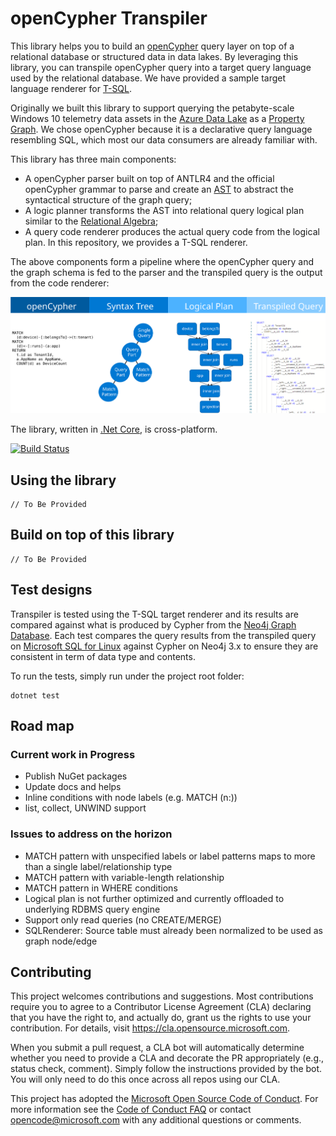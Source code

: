 # openCypher Transpiler


This library helps you to build an [openCypher](http://www.opencypher.org/) query layer on top of a relational database or structured data in data lakes. By leveraging this library, you can transpile openCypher query into a target query language used by the relational database. We have provided a sample target language renderer for [T-SQL](https://docs.microsoft.com/en-us/sql/t-sql/language-reference?view=sql-server-2017).

Originally we built this library to support querying the petabyte-scale Windows 10 telemetry data assets in the [Azure Data Lake](https://azure.microsoft.com/en-us/solutions/data-lake/) as a [Property Graph](https://neo4j.com/developer/graph-database/#property-graph). We chose openCypher because it is a declarative query language resembling SQL, which most our data consumers are already familiar with.

This library has three main components:

* A openCypher parser built on top of ANTLR4 and the official openCypher grammar to parse and create an [AST](https://en.wikipedia.org/wiki/Abstract_syntax_tree) to abstract the syntactical structure of the graph query;
* A logic planner transforms the AST into relational query logical plan similar to the [Relational Algebra](https://en.wikipedia.org/wiki/Relational_algebra);
* A query code renderer produces the actual query code from the logical plan. In this repository, we provides a T-SQL renderer.

The above components form a pipeline where the openCypher query and the graph schema is fed to the parser and the transpiled query is the output from the code renderer:

![openCypher Transpiler pipeline](docs/transpiler.svg)

The library, written in [.Net Core](https://dotnet.microsoft.com/download), is cross-platform.

[![Build Status](https://dev.azure.com/ms/openCypherTranspiler/_apis/build/status/microsoft.openCypherTranspiler?branchName=master)](https://dev.azure.com/ms/openCypherTranspiler/_build/latest?definitionId=191&branchName=master)

## Using the library

```CSharp
// To Be Provided
```


## Build on top of this library

```CSharp
// To Be Provided
```


## Test designs

Transpiler is tested using the T-SQL target renderer and its results are compared against what is produced by Cypher from the [Neo4j Graph Database](https://neo4j.com/graph-database). Each test compares the query results from the transpiled query on [Microsoft SQL for Linux](https://www.microsoft.com/en-us/sql-server/sql-server-2017) against Cypher on Neo4j 3.x to ensure they are consistent in term of data type and contents.

To run the tests, simply run under the project root folder:
```batch
dotnet test
```

## Road map

### Current work in Progress
* Publish NuGet packages
* Update docs and helps
* Inline conditions with node labels (e.g. MATCH (n:))
* list, collect, UNWIND support

### Issues to address on the horizon
* MATCH pattern with unspecified labels or label patterns maps to more than a single label/relationship type
* MATCH pattern with variable-length relationship
* MATCH pattern in WHERE conditions
* Logical plan is not further optimized and currently offloaded to underlying RDBMS query engine
* Support only read queries (no CREATE/MERGE)
* SQLRenderer: Source table must already been normalized to be used as graph node/edge


## Contributing

This project welcomes contributions and suggestions.  Most contributions require you to agree to a
Contributor License Agreement (CLA) declaring that you have the right to, and actually do, grant us
the rights to use your contribution. For details, visit https://cla.opensource.microsoft.com.

When you submit a pull request, a CLA bot will automatically determine whether you need to provide
a CLA and decorate the PR appropriately (e.g., status check, comment). Simply follow the instructions
provided by the bot. You will only need to do this once across all repos using our CLA.

This project has adopted the [Microsoft Open Source Code of Conduct](https://opensource.microsoft.com/codeofconduct/).
For more information see the [Code of Conduct FAQ](https://opensource.microsoft.com/codeofconduct/faq/) or
contact [opencode@microsoft.com](mailto:opencode@microsoft.com) with any additional questions or comments.
